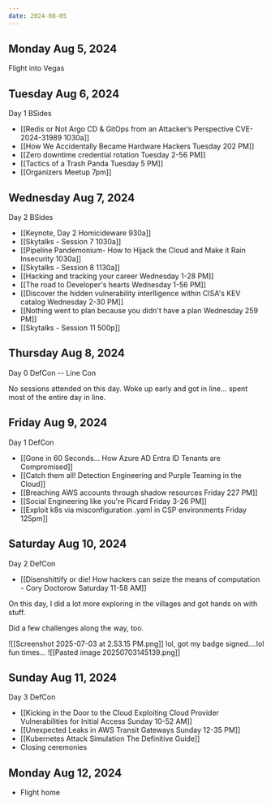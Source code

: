 ```yaml
---
date: 2024-08-05
---
```


## Monday Aug 5, 2024
Flight into Vegas

## Tuesday Aug 6, 2024
Day 1 BSides

- [[Redis or Not Argo CD & GitOps from an Attacker’s Perspective CVE-2024-31989 1030a]]
- [[How We Accidentally Became Hardware Hackers Tuesday 202 PM]]
- [[Zero downtime credential rotation Tuesday 2-56 PM]]
- [[Tactics of a Trash Panda Tuesday 5 PM]]
- [[Organizers Meetup 7pm]]





## Wednesday Aug 7, 2024
Day 2 BSides

- [[Keynote, Day 2 Homicideware 930a]]
- [[Skytalks - Session 7 1030a]]
- [[Pipeline Pandemonium- How to Hijack the Cloud and Make it Rain Insecurity 1030a]]
- [[Skytalks - Session 8 1130a]] 
- [[Hacking and tracking your career Wednesday 1-28 PM]]
- [[The road to Developer's hearts Wednesday 1-56 PM]]
- [[Discover the hidden vulnerability interlligence within CISA's KEV catalog Wednesday 2-30 PM]]
- [[Nothing went to plan because you didn't have a plan Wednesday 259 PM]]
- [[Skytalks - Session 11 500p]]


## Thursday Aug 8, 2024
Day 0 DefCon -- Line Con

No sessions attended on this day.
Woke up early and got in line... spent most of the entire day in line.

## Friday Aug 9, 2024
Day 1 DefCon


- [[Gone in 60 Seconds… How Azure AD Entra ID Tenants are Compromised]]
- [[Catch them all! Detection Engineering and Purple Teaming in the Cloud]]
- [[Breaching AWS accounts through shadow resources Friday 227 PM]]
- [[Social Engineering like you're Picard Friday 3-26 PM]]
- [[Exploit k8s via misconfiguration .yaml in CSP environments Friday 125pm]]


## Saturday Aug 10, 2024
Day 2 DefCon


- [[Disenshittify or die! How hackers can seize the means of computation - Cory Doctorow Saturday 11-58 AM]]

On this day, I did a lot more exploring in the villages and got hands on with stuff.

Did a few challenges along the way, too.

![[Screenshot 2025-07-03 at 2.53.15 PM.png]]
lol, got my badge signed....lol fun times...
![[Pasted image 20250703145139.png]]



## Sunday Aug 11, 2024
Day 3 DefCon

- [[Kicking in the Door to the Cloud Exploiting Cloud Provider Vulnerabilities for Initial Access Sunday 10-52 AM]]
- [[Unexpected Leaks in AWS Transit Gateways Sunday 12-35 PM]]
- [[Kubernetes Attack Simulation The Definitive Guide]]
- Closing ceremonies

## Monday Aug 12, 2024

- Flight home